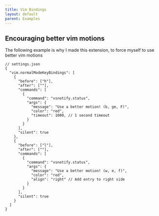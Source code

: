 ```yaml
---
title: Vim Bindings
layout: default
parent: Examples
---
```

## Encouraging better vim motions
The following example is why I made this extension, to force myself to use better vim motions

```jsonc
// settings.json
{
  "vim.normalModeKeyBindings": [
    {
      "before": ["h"],
      "after": [""],
      "commands": [
        {
          "command": "vsnotify.status",
          "args": {
            "message": "Use a better motion! (b, ge, F)",
            "color": "red",
            "timeout": 1000, // 1 second timeout
          }
        }
      ],
      "silent": true
    },
    {
      "before": ["l"],
      "after": [""],
      "commands": [
        {
          "command": "vsnotify.status",
          "args": {
            "message": "Use a better motion! (w, e, f)",
            "color": "red",
            "align": "right" // Add entry to right side
          }
        }
      ],
      "silent": true
    }
  ]
}
```
